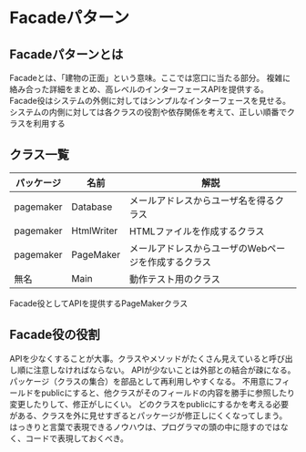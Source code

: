 # Facadeパターン
## Facadeパターンとは
Facadeとは、「建物の正面」という意味。ここでは窓口に当たる部分。
複雑に絡み合った詳細をまとめ、高レベルのインターフェースAPIを提供する。
Facade役はシステムの外側に対してはシンプルなインターフェースを見せる。
システムの内側に対しては各クラスの役割や依存関係を考えて、正しい順番でクラスを利用する

## クラス一覧
|パッケージ|名前|解説|
|----|----|----|
|pagemaker|Database|メールアドレスからユーザ名を得るクラス|
|pagemaker|HtmlWriter|HTMLファイルを作成するクラス|
|pagemaker|PageMaker|メールアドレスからユーザのWebページを作成するクラス|
|無名|Main|動作テスト用のクラス|
Facade役としてAPIを提供するPageMakerクラス

## Facade役の役割
APIを少なくすることが大事。クラスやメソッドがたくさん見えていると呼び出し順に注意しなければならない。
APIが少ないことは外部との結合が疎になる。パッケージ（クラスの集合）を部品として再利用しやすくなる。
不用意にフィールドをpublicにすると、他クラスがそのフィールドの内容を勝手に参照したり変更したりして、修正がしにくい。
どのクラスをpublicにするかを考える必要がある、クラスを外に見せすぎるとパッケージが修正しにくくなってしまう。
はっきりと言葉で表現できるノウハウは、プログラマの頭の中に隠すのではなく、コードで表現しておくべき。

